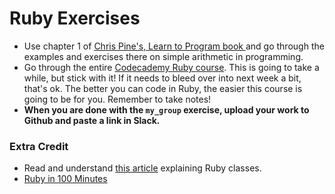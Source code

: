 # Ruby Exercises

- Use chapter 1 of [Chris Pine's, Learn to Program book ](https://pine.fm/LearnToProgram/chap_01.html) and go through the examples and exercises there on simple arithmetic in programming.
- Go through the entire [Codecademy Ruby course](https://www.codecademy.com/learn/ruby). This is going to take a while, but stick with it! If it needs to bleed over into next week a bit, that's ok. The better you can code in Ruby, the easier this course is going to be for you. Remember to take notes!
- **When you are done with the `my_group` exercise, upload your work to Github and paste a link in Slack.**


### Extra Credit
- Read and understand [this article](https://blog.makersacademy.com/coding101-ruby-classes-explained-b0645a721288#.3fraw5sks) explaining Ruby classes.
- [Ruby in 100 Minutes](http://tutorials.jumpstartlab.com/projects/ruby_in_100_minutes.html)